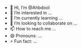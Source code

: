 - 👋 Hi, I’m @Ahbdool
- 👀 I’m interested in ...
- 🌱 I’m currently learning ...
- 💞️ I’m looking to collaborate on ...
- 📫 How to reach me ...
- 😄 Pronouns: ...
- ⚡ Fun fact: ...

<!---
Ahbdool/Ahbdool is a ✨ special ✨ repository because its `README.md` (this file) appears on your GitHub profile.
You can click the Preview link to take a look at your changes.
--->
